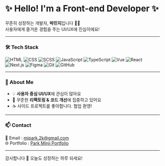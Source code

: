 
# ✨ Hello! I'm a Front-end Developer ✨

꾸준히 성장하는 개발자, **박민지**입니다 👩‍💻  
사용자에게 즐거운 경험을 주는 UI/UX에 진심이에요!

---

### 🛠 Tech Stack

![HTML](https://img.shields.io/badge/HTML-E34F26?style=flat&logo=html5&logoColor=white) ![CSS](https://img.shields.io/badge/CSS-1572B6?style=flat&logo=css3&logoColor=white) ![SCSS](https://img.shields.io/badge/SCSS-CC6699?style=flat&logo=sass&logoColor=white) ![JavaScript](https://img.shields.io/badge/JavaScript-F7DF1E?style=flat&logo=javascript&logoColor=black) ![TypeScript](https://img.shields.io/badge/TypeScript-3178C6?style=flat&logo=typescript&logoColor=white) ![Vue](https://img.shields.io/badge/Vue-4FC08D?style=flat&logo=vue.js&logoColor=white) ![React](https://img.shields.io/badge/React-61DAFB?style=flat&logo=react&logoColor=black) ![Next.js](https://img.shields.io/badge/Next.js-000000?style=flat&logo=next.js&logoColor=white) ![Figma](https://img.shields.io/badge/Figma-F24E1E?style=flat&logo=figma&logoColor=white) ![Git](https://img.shields.io/badge/Git-F05032?style=flat&logo=git&logoColor=white) ![GitHub](https://img.shields.io/badge/GitHub-181717?style=flat&logo=github&logoColor=white)

---

### 🌱 About Me

- 💡 **사용자 중심 UI/UX**에 관심이 많아요  
- 🔄 꾸준한 **리팩토링 & 코드 개선**에 집중하고 있어요  
- ☕ 사이드 프로젝트를 좋아합니다. 협업 환영!

---

### 📫 Contact

💌 Email : [mjpark.2k@gmail.com](mailto:mjpark.2k@gmail.com)  
🌐 Portfolio : [Park Minji Portfolio](https://portfolio-mj2k.vercel.app)

---

감사합니다 💛 오늘도 성장하는 하루 되세요!

